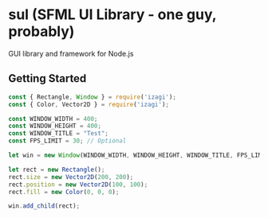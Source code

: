 # sul (SFML UI Library - one guy, probably)
GUI library and framework for Node.js

## Getting Started
```js
const { Rectangle, Window } = require('izagi');
const { Color, Vector2D } = require('izagi');

const WINDOW_WIDTH = 400;
const WINDOW_HEIGHT = 400;
const WINDOW_TITLE = "Test";
const FPS_LIMIT = 30; // Optional

let win = new Window(WINDOW_WIDTH, WINDOW_HEIGHT, WINDOW_TITLE, FPS_LIMIT);

let rect = new Rectangle();
rect.size = new Vector2D(200, 200);
rect.position = new Vector2D(100, 100);
rect.fill = new Color(0, 0, 0);

win.add_child(rect);
```
